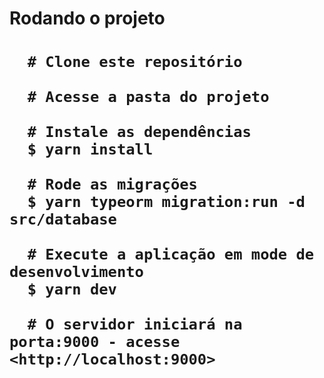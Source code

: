 <h1>Rodando o projeto<h1/>

      # Clone este repositório

      # Acesse a pasta do projeto

      # Instale as dependências
      $ yarn install

      # Rode as migrações
      $ yarn typeorm migration:run -d src/database

      # Execute a aplicação em mode de desenvolvimento
      $ yarn dev

      # O servidor iniciará na porta:9000 - acesse <http://localhost:9000>

